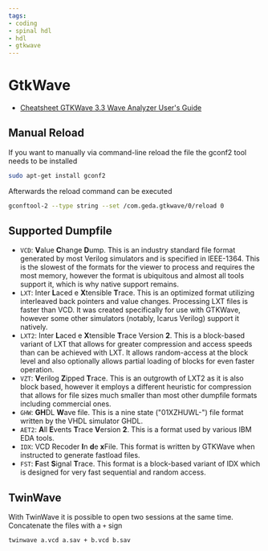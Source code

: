 ```yaml
---
tags:
- coding
- spinal hdl
- hdl
- gtkwave
---
```

# GtkWave

- [Cheatsheet GTKWave 3.3 Wave Analyzer User's Guide](docs/gtkwave.pdf)

## Manual Reload

If you want to manually via command-line reload the file the gconf2 tool needs to be installed

``` bash
sudo apt-get install gconf2
```

Afterwards the reload command can be executed

``` bash
gconftool-2 --type string --set /com.geda.gtkwave/0/reload 0
```

## Supported Dumpfile

- `VCD`: **V**alue **C**hange **D**ump. This is an industry standard file format generated by most Verilog simulators and is specified in IEEE-1364. This is the slowest of the formats for the viewer to process and requires the most memory, however the format is ubiquitous and almost all tools support it, which is why native support remains.
- `LXT`: Inter **L**aced e **X**tensible **T**race. This is an optimized format utilizing interleaved back pointers and value changes. Processing LXT files is faster than VCD. It was created specifically for use with GTKWave, however some other simulators (notably, Icarus Verilog) support it natively.
- `LXT2`: Inter **L**aced e **X**tensible **T**race Version **2**. This is a block-based variant of LXT that allows for greater compression and access speeds than can be achieved with LXT. It allows random-access at the block level and also optionally allows partial loading of blocks for even faster operation.
- `VZT`: **V**erilog **Z**ipped **T**race. This is an outgrowth of LXT2 as it is also block based, however it employs a different heuristic for compression that allows for file sizes much smaller than most other dumpfile formats including commercial ones.
- `GHW`: **GH**DL **W**ave file. This is a nine state ("01XZHUWL-") file format written by the VHDL simulator GHDL.
- `AET2`: **A**ll **E**vents **T**race **V**ersion **2**. This is a format used by various IBM EDA tools.
- `IDX`: VCD Recoder **I**n **d**e **x**File. This format is written by GTKWave when instructed to generate fastload files.
- `FST`: **F**ast **S**ignal **T**race. This format is a block-based variant of IDX which is designed for very fast sequential and random access.

## TwinWave

With TwinWave it is possible to open two sessions at the same time. Concatenate the files with a `+` sign

``` bash
twinwave a.vcd a.sav + b.vcd b.sav
```